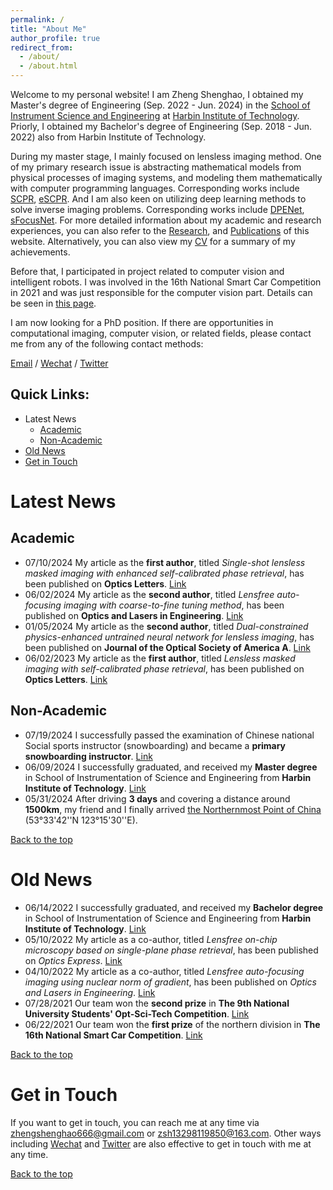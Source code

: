 ```yaml
---
permalink: /
title: "About Me"
author_profile: true
redirect_from: 
  - /about/
  - /about.html
---
```


Welcome to my personal website! I am Zheng Shenghao, I obtained my Master's degree of Engineering (Sep. 2022 - Jun. 2024) in the [School of Instrument Science and Engineering](https://ise.hit.edu.cn/) at [Harbin Institute of Technology](https://www.hit.edu.cn/). Priorly, I obtained my Bachelor's degree of Engineering (Sep. 2018 - Jun. 2022) also from Harbin Institute of Technology.

During my master stage, I mainly focused on lensless imaging method. One of my primary research issue is abstracting mathematical models from physical processes of imaging systems, and modeling them mathematically with computer programming languages. Corresponding works include [SCPR](../publications/number-3.md), [eSCPR](../publications/number-6.md). And I am also keen on utilizing deep learning methods to solve inverse imaging problems. Corresponding works include [DPENet](../publications/number-4.md), [sFocusNet](../publications/number-5.md). For more detailed information about my academic and research experiences, you can also refer to the [Research](../_pages/research.md), and  [Publications](../_pages/publications.md) of this website. Alternatively, you can also view my [CV](../files/Shenghao_Zheng_PhD_application_CV_for_robotic_groups.pdf) for a summary of my achievements. 

Before that, I participated in project related to computer vision and intelligent robots. I was involved in the 16th National Smart Car Competition in 2021 and was just responsible for the computer vision part. Details can be seen in [this page](../news/smart_car.md). 

I am now looking for a PhD position. If there are opportunities in computational imaging, computer vision, or related fields, please contact me from any of the following contact methods:

[Email](mailto:zhengshenghao666@gmail.com) / [Wechat](../images/my_imgs/wechat.png) / [Twitter](https://x.com/fu_yo_no_ha_na)

<span id="jump_top"></span>

## Quick Links:

+ Latest News
  + [Academic](#jump1_1)
  + [Non-Academic](#jump1_2)
+ [Old News](#jump2)
+ [Get in Touch](#jump3)

# Latest News

## Academic <span id="jump1_1"></span>

+ 07/10/2024 My article as the **first author**, titled *Single-shot lensless masked imaging with enhanced self-calibrated phase retrieval*, has been published on **Optics Letters**. [Link](../publications/number-6.md)
+ 06/02/2024 My article as the **second author**, titled *Lensfree auto-focusing imaging with coarse-to-fine tuning method*, has been published on **Optics and Lasers in Engineering**. [Link](../publications/number-5.md)
+ 01/05/2024 My article as the **second author**, titled *Dual-constrained physics-enhanced untrained neural network for lensless imaging*, has been published on **Journal of the Optical Society of America A**. [Link](../publications/number-4.md)
+ 06/02/2023 My article as the **first author**, titled *Lensless masked imaging with self-calibrated phase retrieval*, has been published on **Optics Letters**. [Link](../publications/number-3.md)

## Non-Academic <span id="jump1_2"></span>

+ 07/19/2024 I successfully passed the examination of Chinese national Social sports instructor (snowboarding) and became a **primary snowboarding instructor**. [Link](../news/snowboarding.md)
+ 06/09/2024 I successfully graduated, and received my **Master degree** in School of Instrumentation of Science and Engineering from **Harbin Institute of Technology**. [Link](../news/MA_gra.md) 
+ 05/31/2024 After driving **3 days** and covering a distance around **1500km**, my friend and I finally arrived [the Northernmost Point of China](../news/north_point.md) (53°33'42''N 123°15'30''E).

[Back to the top](#jump_top)

# Old News <span id="jump2"></span>

+ 06/14/2022 I successfully graduated, and received my **Bachelor degree** in School of Instrumentation of Science and Engineering from **Harbin Institute of Technology**. [Link](../news/BA_gra.md)
+ 05/10/2022 My article as a co-author, titled *Lensfree on-chip microscopy based on single-plane phase retrieval*, has been published on *Optics Express*. [Link](../publications/number-2.md)
+ 04/10/2022 My article as a co-author, titled *Lensfree auto-focusing imaging using nuclear norm of gradient*, has been published on *Optics and Lasers in Engineering*. [Link](../publications/number-1.md)
+ 07/28/2021 Our team won the **second prize** in **The 9th National University Students' Opt-Sci-Tech Competition**. [Link](../news/opt-ele.md)
+ 06/22/2021 Our team won the **first prize** of the northern division in **The 16th National Smart Car Competition**. [Link](../news/smart_car.md)

[Back to the top](#jump_top)

# Get in Touch <span id="jump3"></span>

If you want to get in touch, you can reach me at any time via <zhengshenghao666@gmail.com> or <zsh13298119850@163.com>. Other ways including [Wechat](../images/my_imgs/wechat.png) and [Twitter](https://x.com/fu_yo_no_ha_na) are also effective to get in touch with me at any time.

[Back to the top](#jump_top)
